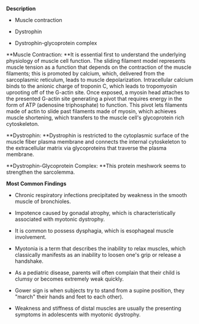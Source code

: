 **Description**

- Muscle contraction

- Dystrophin

- Dystrophin-glycoprotein complex

**Muscle Contraction: **It is essential first to understand the underlying physiology of muscle cell function. The sliding filament model represents muscle tension as a function that depends on the contraction of the muscle filaments; this is promoted by calcium, which, delivered from the sarcoplasmic reticulum, leads to muscle depolarization. Intracellular calcium binds to the anionic charge of troponin C, which leads to tropomyosin uprooting off of the G-actin site. Once exposed, a myosin head attaches to the presented G-actin site generating a pivot that requires energy in the form of ATP (adenosine triphosphate) to function. This pivot lets filaments made of actin to slide past filaments made of myosin, which achieves muscle shortening, which transfers to the muscle cell's glycoprotein rich cytoskeleton.

**Dystrophin: **Dystrophin is restricted to the cytoplasmic surface of the muscle fiber plasma membrane and connects the internal cytoskeleton to the extracellular matrix via glycoproteins that traverse the plasma membrane.

**Dystrophin-Glycoprotein Complex: **This protein meshwork seems to strengthen the sarcolemma.

**Most Common Findings**

- Chronic respiratory infections precipitated by weakness in the smooth muscle of bronchioles.

- Impotence caused by gonadal atrophy, which is characteristically associated with myotonic dystrophy.

- It is common to possess dysphagia, which is esophageal muscle involvement.

- Myotonia is a term that describes the inability to relax muscles, which classically manifests as an inability to loosen one's grip or release a handshake.

- As a pediatric disease, parents will often complain that their child is clumsy or becomes extremely weak quickly.

- Gower sign is when subjects try to stand from a supine position, they "march" their hands and feet to each other).

- Weakness and stiffness of distal muscles are usually the presenting symptoms in adolescents with myotonic dystrophy.